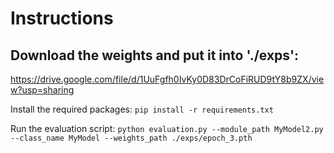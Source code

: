 # Instructions

## Download the weights and put it into './exps':
https://drive.google.com/file/d/1UuFgfh0IvKy0D83DrCoFiRUD9tY8b9ZX/view?usp=sharing

Install the required packages:
`pip install -r requirements.txt`

Run the evaluation script:
`python evaluation.py --module_path MyModel2.py --class_name MyModel --weights_path ./exps/epoch_3.pth`
